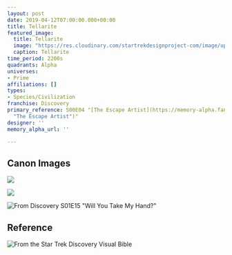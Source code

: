 ```yaml
---
layout: post
date: 2019-04-12T07:00:00.000+00:00
title: Tellarite
featured_image:
  title: Tellarite
  image: "https://res.cloudinary.com/startrekdesignproject-com/image/upload/v1555098077/Tellar.png"
  caption: Tellarite
time_period: 2200s
quadrants: Alpha
universes:
- Prime
affiliations: []
types:
- Species/Civilization
franchise: Discovery
primary_reference: S00E04 "[The Escape Artist](https://memory-alpha.fandom.com/wiki/The_Escape_Artist
  "The Escape Artist")"
designer: ''
memory_alpha_url: ''

---
```

## Canon Images

![](https://res.cloudinary.com/startrekdesignproject-com/image/upload/v1555098078/Tellar3.jpg)

![](https://res.cloudinary.com/startrekdesignproject-com/image/upload/v1555098077/Tellar1.jpg)

![From Discovery S01E15 "Will You Take My Hand?"](https://res.cloudinary.com/startrekdesignproject-com/image/upload/v1555098078/Tellarite2.jpg 'From Discovery S01E15 "Will You Take My Hand?"')

## Reference

![From the Star Trek Discovery Visual Bible](https://res.cloudinary.com/startrekdesignproject-com/image/upload/v1555098716/TellarRef.jpg "From the Star Trek Discovery Visual Bible")